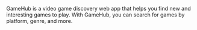 GameHub is a video game discovery web app that helps you find new and interesting games to play. With GameHub, you can search for games by platform, genre, and more.
